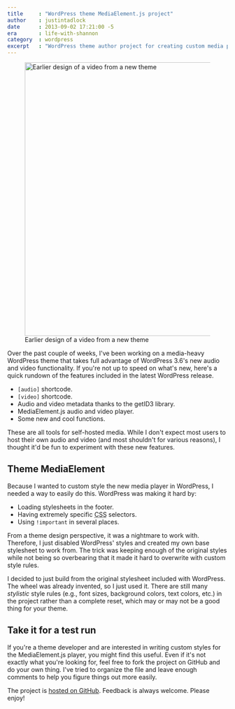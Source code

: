 ```yaml
---
title     : "WordPress theme MediaElement.js project"
author    : justintadlock
date      : 2013-09-02 17:21:00 -5
era       : life-with-shannon
category  : wordpress
excerpt   : "WordPress theme author project for creating custom media player styles."
---
```


<figure id="attachment_5141" class="wp-caption aligncenter" style="max-width: 700px">
	<a href="http://justintadlock.com/blog/wp-content/uploads/2013/08/media-theme-017.jpg"><img src="http://justintadlock.com/blog/wp-content/uploads/2013/08/media-theme-017-960x859.jpg" alt="Earlier design of a video from a new theme" width="700" height="626" class="size-large wp-image-5141" srcset="http://justintadlock.com/blog/wp-content/uploads/2013/08/media-theme-017-960x859.jpg 960w, http://justintadlock.com/blog/wp-content/uploads/2013/08/media-theme-017-300x268.jpg 300w, http://justintadlock.com/blog/wp-content/uploads/2013/08/media-theme-017.jpg 964w" sizes="(max-width: 700px) 100vw, 700px"></a>
	<figcaption class="wp-caption-text">Earlier design of a video from a new theme</figcaption>
</figure>

Over the past couple of weeks, I've been working on a media-heavy WordPress theme that takes full advantage of WordPress 3.6's new audio and video functionality.  If you're not up to speed on what's new, here's a quick rundown of the features included in the latest WordPress release.

<ul>
<li><code>&#91;audio]</code> shortcode.</li>
<li><code>&#91;video]</code> shortcode.</li>
<li>Audio and video metadata thanks to the getID3 library.</li>
<li>MediaElement.js audio and video player.</li>
<li>Some new and cool functions.</li>
</ul>

These are all tools for self-hosted media.  While I don't expect most users to host their own audio and video (and most shouldn't for various reasons), I thought it'd be fun to experiment with these new features.

## Theme MediaElement

Because I wanted to custom style the new media player in WordPress, I needed a way to easily do this.  WordPress was making it hard by:

<ul>
	<li>Loading stylesheets in the footer.</li>
	<li>Having extremely specific <abbr title="Cascading Style Sheets">CSS</abbr> selectors.</li>
	<li>Using <code>!important</code> in several places.</li>
</ul>

From a theme design perspective, it was a nightmare to work with.  Therefore, I just disabled WordPress' styles and created my own base stylesheet to work from.  The trick was keeping enough of the original styles while not being so overbearing that it made it hard to overwrite with custom style rules.

I decided to just build from the original stylesheet included with WordPress.  The wheel was already invented, so I just used it.  There are still many <em>stylistic</em> style rules (e.g., font sizes, background colors, text colors, etc.) in the project rather than a complete reset, which may or may not be a good thing for your theme.

## Take it for a test run

If you're a theme developer and are interested in writing custom styles for the MediaElement.js player, you might find this useful.  Even if it's not exactly what you're looking for, feel free to fork the project on GitHub and do your own thing.  I've tried to organize the file and leave enough comments to help you figure things out more easily.

The project is <a href="https://github.com/justintadlock/theme-mediaelement" title="GitHub: Theme MediaElement">hosted on GitHub</a>.  Feedback is always welcome.  Please enjoy!
